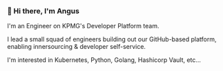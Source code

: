 ### 👋 Hi there, I'm Angus 

I'm an Engineer on KPMG's Developer Platform team.

I lead a small squad of engineers building out our GitHub-based platform, enabling innersourcing & developer self-service.

I'm interested in Kubernetes, Python, Golang, Hashicorp Vault, etc...

<!--
**angusjellis/angusjellis** is a ✨ _special_ ✨ repository because its `README.md` (this file) appears on your GitHub profile.

Here are some ideas to get you started:

- 🔭 I’m currently working on ...
- 🌱 I’m currently learning ...
- 👯 I’m looking to collaborate on ...
- 🤔 I’m looking for help with ...
- 💬 Ask me about ...
- 📫 How to reach me: ...
- 😄 Pronouns: ...
- ⚡ Fun fact: ...
-->
